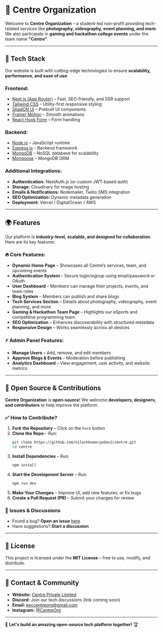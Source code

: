 # 🌟 Centre Organization

Welcome to **Centre Organization** – a student-led non-profit providing tech-related services like **photography, videography, event planning, and more**. We also participate in **gaming and hackathon college events** under the team name **"Centre"**.

---

## 🚀 Tech Stack
Our website is built with cutting-edge technologies to ensure **scalability, performance, and ease of use**:

### **Frontend:**
- [Next.js (App Router)](https://nextjs.org/) – Fast, SEO-friendly, and SSR support
- [Tailwind CSS](https://tailwindcss.com/) – Utility-first responsive styling
- [ShadCN UI](https://ui.shadcn.com/) – Prebuilt UI components
- [Framer Motion](https://www.framer.com/motion/) – Smooth animations
- [React Hook Form](https://react-hook-form.com/) – Form handling

### **Backend:**
- [Node.js](https://nodejs.org/) – JavaScript runtime
- [Express.js](https://expressjs.com/) – Backend framework
- [MongoDB](https://www.mongodb.com/) – NoSQL database for scalability
- [Mongoose](https://mongoosejs.com/) – MongoDB ORM

### **Additional Integrations:**
- **Authentication:** NextAuth.js (or custom JWT-based auth)
- **Storage:** Cloudinary for image hosting
- **Emails & Notifications:** Nodemailer, Twilio SMS integration
- **SEO Optimization:** Dynamic metadata generation
- **Deployment:** Vercel / DigitalOcean / AWS

---

## 🌍 Features
Our platform is **industry-level, scalable, and designed for collaboration**. Here are its key features:

### 🔥 **Core Features:**
- **Dynamic Home Page** – Showcases all Centre’s services, team, and upcoming events
- **Authentication System** – Secure login/signup using email/password or OAuth
- **User Dashboard** – Members can manage their projects, events, and team roles
- **Blog System** – Members can publish and share blogs
- **Tech Services Section** – Details about photography, videography, event planning, and more
- **Gaming & Hackathon Team Page** – Highlights our eSports and competitive programming team
- **SEO Optimization** – Enhances discoverability with structured metadata
- **Responsive Design** – Works seamlessly across all devices

### ⚡ **Admin Panel Features:**
- **Manage Users** – Add, remove, and edit members
- **Approve Blogs & Events** – Moderation before publishing
- **Analytics Dashboard** – View engagement, user activity, and website metrics

---

## 🎉 Open Source & Contributions
**Centre Organization** is **open-source**! We welcome **developers, designers, and contributors** to help improve the platform.

### ✅ **How to Contribute?**
1. **Fork the Repository** – Click on the `Fork` button
2. **Clone the Repo** – Run:
   ```bash
   git clone https://github.com/nileshkumaryadav1/centre.git
   cd centre
   ```
3. **Install Dependencies** – Run:
   ```bash
   npm install
   ```
4. **Start the Development Server** – Run:
   ```bash
   npm run dev
   ```
5. **Make Your Changes** – Improve UI, add new features, or fix bugs
6. **Create a Pull Request (PR)** – Submit your changes for review

### 🔖 **Issues & Discussions**
- Found a bug? **Open an issue** [here](https://github.com/nileshkumaryadav1/centre/issues)
- Have suggestions? **Start a discussion**

---

## 📜 License
This project is licensed under the **MIT License** – free to use, modify, and distribute.

---

## 💬 Contact & Community
- **Website:** [Centre Private Limited](https://centreorg.vercel.app)
- **Discord:** Join our tech discussions (link coming soon)
- **Email:** keccentreorg@gmail.com
- **Instagram:** [@CentreOrg](https://instagram.com/centre_kec1)

---

🚀 **Let's build an amazing open-source tech platform together!** 🏆
